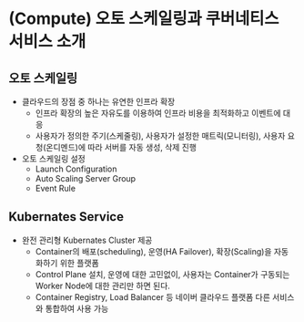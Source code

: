 # (Compute) 오토 스케일링과 쿠버네티스 서비스 소개
## 오토 스케일링
- 클라우드의 장점 중 하나는 유연한 인프라 확장
    - 인프라 확장의 높은 자유도를 이용하여 인프라 비용을 최적화하고 이벤트에 대응
    - 사용자가 정의한 주기(스케줄링), 사용자가 설정한 매트릭(모니터링), 사용자 요청(온디멘드)에 따라 서버를 자동 생성, 삭제 진행
- 오토 스케일링 설정
    - Launch Configuration
    - Auto Scaling Server Group
    - Event Rule

## Kubernates Service
- 완전 관리형 Kubernates Cluster 제공
    - Container의 배포(scheduling), 운영(HA Failover), 확장(Scaling)을 자동화하기 위한 플랫폼
    - Control Plane 설치, 운영에 대한 고민없이, 사용자는 Container가 구동되는 Worker Node에 대한 관리만 하면 된다.
    - Container Registry, Load Balancer 등 네이버 클라우드 플랫폼 다른 서비스와 통합하여 사용 가능